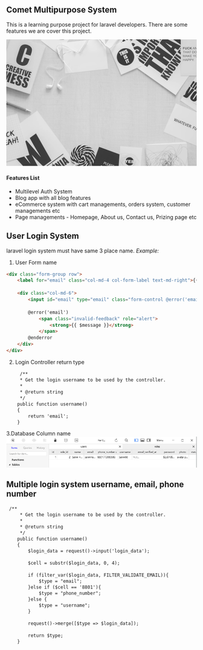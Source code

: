 ## Comet Multipurpose System
This is a learning purpose project for laravel developers. There are some features we are cover this project.

<img src="features.jpg">

#### Features List
- Multilevel Auth System
- Blog app with all blog features
- eCommerce system with cart managements, orders system, customer managements etc
- Page managements - Homepage, About us, Contact us, Prizing page etc

## User Login System 
laravel login system must have same 3 place name.
*Example:*
 1. User Form name
```html
<div class="form-group row">
    <label for="email" class="col-md-4 col-form-label text-md-right">{{ __('E-Mail Address') }}</label>

    <div class="col-md-6">
        <input id="email" type="email" class="form-control @error('email') is-invalid @enderror" name="email" value="{{ old('email') }}" required autocomplete="email" autofocus>

        @error('email')
            <span class="invalid-feedback" role="alert">
                <strong>{{ $message }}</strong>
            </span>
        @enderror
    </div>
</div>
```
2. Login Controller return type
```phpregexp
     /**
     * Get the login username to be used by the controller.
     *
     * @return string
     */
    public function username()
    {
        return 'email';
    }
```
3.Database Column name
<img src="data.png">

## Multiple login system username, email, phone number
```phpregexp
 /**
     * Get the login username to be used by the controller.
     *
     * @return string
     */
    public function username()
    {
        $login_data = request()->input('login_data');

        $cell = substr($login_data, 0, 4);

        if (filter_var($login_data, FILTER_VALIDATE_EMAIL)){
            $type = "email";
        }else if ($cell == '8801'){
            $type = "phone_number";
        }else {
            $type = "username";
        }

        request()->merge([$type => $login_data]);

        return $type;
    }
```
